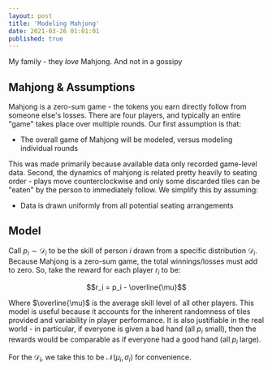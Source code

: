 ```yaml
---
layout: post
title: 'Modeling Mahjong'
date: 2021-03-26 01:01:01
published: true
---
```


My family - they *love* Mahjong. And not in a gossipy

## Mahjong & Assumptions
Mahjong is a zero-sum game - the tokens you earn directly follow from someone else's losses. There are four players, and typically an entire "game" takes place over multiple rounds. Our first assumption is that:
- The overall game of Mahjong will be modeled, versus modeling individual rounds

This was made primarily because available data only recorded game-level data. Second, the dynamics of mahjong is related pretty heavily to seating order - plays move counterclockwise and only some discarded tiles can be "eaten" by the person to immediately follow. We simplify this by assuming: 
- Data is drawn uniformly from all potential seating arrangements


## Model
Call $p_i \sim \mathcal{D}_i$ to be the skill of person $i$ drawn from a specific distribution $\mathcal{D}_i$. Because Mahjong is a zero-sum game, the total winnings/losses must add to zero. So, take the reward for each player $r_i$ to be:

$$r_i = p_i - \overline{\mu}$$

Where $\overline{\mu}$ is the average skill level of all other players. This model is useful because it accounts for the inherent randomness of tiles provided and variability in player performance. It is also justifiable in the real world - in particular, if everyone is given a bad hand (all $p_i$ small), then the rewards would be comparable as if everyone had a good hand (all $p_i$ large). 

For the $\mathcal{D}_i$, we take this to be $\mathcal{N}(\mu_i, \sigma_i)$ for convenience. 